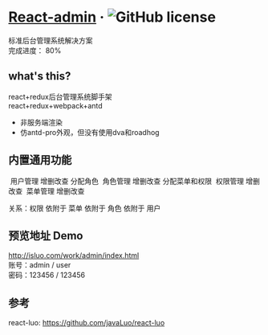 # [React-admin](https://github.com/javaLuo/react-admin/) &middot; ![GitHub license](https://img.shields.io/badge/license-MIT-blue.svg)

标准后台管理系统解决方案<br/>
完成进度： 80%

## what's this?

react+redux后台管理系统脚手架<br/>
react+redux+webpack+antd
<ul>
 <li>非服务端渲染</li>
 <li>仿antd-pro外观，但没有使用dva和roadhog</li>
</ul>

## 内置通用功能

  用户管理 增删改查 分配角色
  角色管理 增删改查 分配菜单和权限
  权限管理 增删改查
  菜单管理 增删改查
  
  关系：权限 依附于 菜单 依附于 角色 依附于 用户

## 预览地址 Demo

http://isluo.com/work/admin/index.html <br/>
账号：admin / user<br/>
密码：123456 / 123456

## 参考
react-luo: https://github.com/javaLuo/react-luo <br/>

